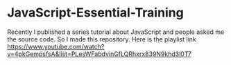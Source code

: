 # JavaScript-Essential-Training
Recently I published a series tutorial about JavaScript and people asked me the source code. So I made this repository. 
Here is the playlist link
https://www.youtube.com/watch?v=4pkGempsfsA&list=PLesWFabdvinGfLQRhxrx839N9khd3l0T7
